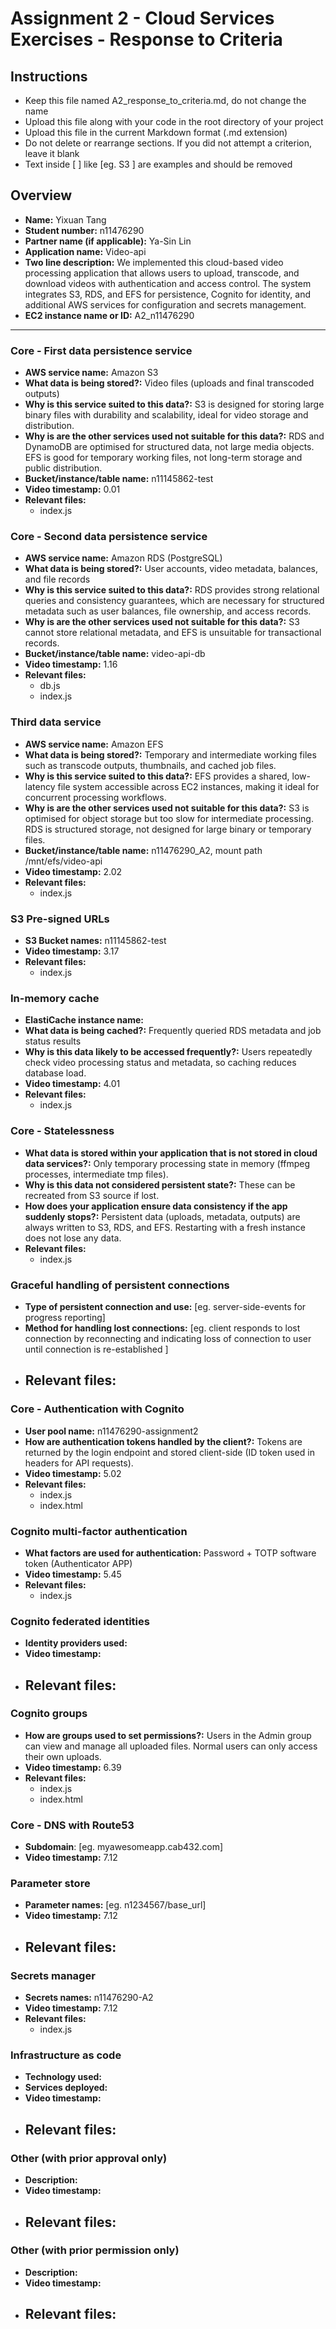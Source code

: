 Assignment 2 - Cloud Services Exercises - Response to Criteria
================================================

Instructions
------------------------------------------------
- Keep this file named A2_response_to_criteria.md, do not change the name
- Upload this file along with your code in the root directory of your project
- Upload this file in the current Markdown format (.md extension)
- Do not delete or rearrange sections.  If you did not attempt a criterion, leave it blank
- Text inside [ ] like [eg. S3 ] are examples and should be removed


Overview
------------------------------------------------

- **Name:** Yixuan Tang
- **Student number:** n11476290
- **Partner name (if applicable):** Ya-Sin Lin
- **Application name:** Video-api
- **Two line description:** We implemented this cloud-based video processing application that allows users to upload, transcode, and download videos with authentication and access control. The system integrates S3, RDS, and EFS for persistence, Cognito for identity, and additional AWS services for configuration and secrets management.
- **EC2 instance name or ID:** A2_n11476290

------------------------------------------------

### Core - First data persistence service

- **AWS service name:** Amazon S3
- **What data is being stored?:** Video files (uploads and final transcoded outputs)
- **Why is this service suited to this data?:** S3 is designed for storing large binary files with durability and scalability, ideal for video storage and distribution.
- **Why is are the other services used not suitable for this data?:** RDS and DynamoDB are optimised for structured data, not large media objects. EFS is good for temporary working files, not long-term storage and public distribution.
- **Bucket/instance/table name:** n11145862-test
- **Video timestamp:** 0.01
- **Relevant files:**
    - index.js

### Core - Second data persistence service

- **AWS service name:** Amazon RDS (PostgreSQL)
- **What data is being stored?:** User accounts, video metadata, balances, and file records
- **Why is this service suited to this data?:** RDS provides strong relational queries and consistency guarantees, which are necessary for structured metadata such as user balances, file ownership, and access records.
- **Why is are the other services used not suitable for this data?:** S3 cannot store relational metadata, and EFS is unsuitable for transactional records.
- **Bucket/instance/table name:** video-api-db
- **Video timestamp:** 1.16
- **Relevant files:**
    - db.js
    - index.js

### Third data service

- **AWS service name:** Amazon EFS
- **What data is being stored?:** Temporary and intermediate working files such as transcode outputs, thumbnails, and cached job files.
- **Why is this service suited to this data?:** EFS provides a shared, low-latency file system accessible across EC2 instances, making it ideal for concurrent processing workflows.
- **Why is are the other services used not suitable for this data?:** S3 is optimised for object storage but too slow for intermediate processing. RDS is structured storage, not designed for large binary or temporary files.
- **Bucket/instance/table name:** n11476290_A2, mount path /mnt/efs/video-api
- **Video timestamp:** 2.02
- **Relevant files:**
    - index.js

### S3 Pre-signed URLs

- **S3 Bucket names:** n11145862-test
- **Video timestamp:** 3.17
- **Relevant files:**
    - index.js

### In-memory cache

- **ElastiCache instance name:**
- **What data is being cached?:** Frequently queried RDS metadata and job status results
- **Why is this data likely to be accessed frequently?:** Users repeatedly check video processing status and metadata, so caching reduces database load.
- **Video timestamp:** 4.01
- **Relevant files:**
    - index.js

### Core - Statelessness

- **What data is stored within your application that is not stored in cloud data services?:** Only temporary processing state in memory (ffmpeg processes, intermediate tmp files).
- **Why is this data not considered persistent state?:** These can be recreated from S3 source if lost.
- **How does your application ensure data consistency if the app suddenly stops?:** Persistent data (uploads, metadata, outputs) are always written to S3, RDS, and EFS. Restarting with a fresh instance does not lose any data.
- **Relevant files:**
    - index.js

### Graceful handling of persistent connections

- **Type of persistent connection and use:** [eg. server-side-events for progress reporting]
- **Method for handling lost connections:** [eg. client responds to lost connection by reconnecting and indicating loss of connection to user until connection is re-established ]
- **Relevant files:**
    -


### Core - Authentication with Cognito

- **User pool name:** n11476290-assignment2
- **How are authentication tokens handled by the client?:** Tokens are returned by the login endpoint and stored client-side (ID token used in headers for API requests).
- **Video timestamp:** 5.02
- **Relevant files:**
    - index.js
    - index.html

### Cognito multi-factor authentication

- **What factors are used for authentication:** Password + TOTP software token (Authenticator APP)
- **Video timestamp:** 5.45
- **Relevant files:**
    - index.js

### Cognito federated identities

- **Identity providers used:**
- **Video timestamp:**
- **Relevant files:**
    -

### Cognito groups

- **How are groups used to set permissions?:** Users in the Admin group can view and manage all uploaded files. Normal users can only access their own uploads.
- **Video timestamp:** 6.39
- **Relevant files:**
    - index.js
    - index.html

### Core - DNS with Route53

- **Subdomain**:  [eg. myawesomeapp.cab432.com]
- **Video timestamp:** 7.12

### Parameter store

- **Parameter names:** [eg. n1234567/base_url]
- **Video timestamp:** 7.12
- **Relevant files:**
    -

### Secrets manager

- **Secrets names:** n11476290-A2
- **Video timestamp:** 7.12
- **Relevant files:**
    - index.js

### Infrastructure as code

- **Technology used:** 
- **Services deployed:** 
- **Video timestamp:**
- **Relevant files:**
    - 

### Other (with prior approval only)

- **Description:**
- **Video timestamp:**
- **Relevant files:**
    -

### Other (with prior permission only)

- **Description:**
- **Video timestamp:**
- **Relevant files:**
    -
